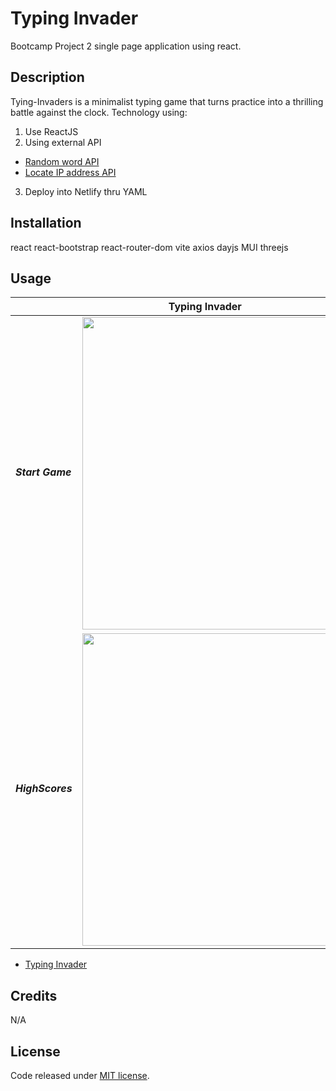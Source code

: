 # Typing Invader
Bootcamp Project 2 single page application using react.

## Description

Tying-Invaders is a minimalist typing game that turns practice into a thrilling battle against the clock. 
Technology using:
  1) Use ReactJS
  2) Using external API
  - [Random word API](https://random-word-api.vercel.app/)
  - [Locate IP address API](https://api.ipify.org/)
  3) Deploy into Netlify thru YAML

## Installation

react
react-bootstrap
react-router-dom
vite
axios
dayjs
MUI
threejs


## Usage

<table>
  <thead>
    <tr>
      <th colspan="2">Typing Invader</th>
    </tr>  
  </thead>
    <tr>
      <td><h5>Start Game</h5></td>
      <td><img src="https://typing-invader.netlify.app/img/startGame.jpg" width="500"></td>
    </tr> 
    <tr>
      <td><h5>HighScores</h5></td>
      <td><img src="https://typing-invader.netlify.app/img/highScore.jpg" width="500"></td>
    </tr>
  </tbody>
</table>


- [Typing Invader](https://typing-invader.netlify.app/)


## Credits

N/A

## License

Code released under [MIT license](https://opensource.org/licenses/MIT).
